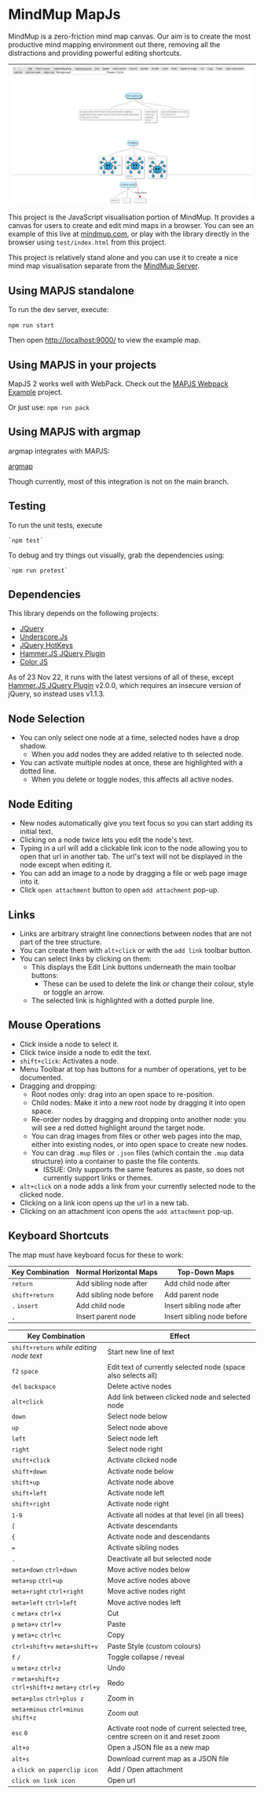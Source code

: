 # MindMup MapJs

MindMup is a zero-friction mind map canvas. Our aim is to create the most productive mind mapping environment out there, removing all the distractions and providing powerful editing shortcuts.

|[![Example Map](docs/mapjs-example-screenshot.png)](docs/legacy-mapjs-example-map.html "Example Map")|
|----------------------------|

This project is the JavaScript visualisation portion of MindMup. It provides a canvas for users to create and edit mind maps in a browser. You can see an example of this live at [mindmup.com](http://www.mindmup.com), or play with the library directly in the browser using `test/index.html` from this project.

This project is relatively stand alone and you can use it to create a nice mind map visualisation separate from the [MindMup Server](https://www.mindmup.com).

## Using MAPJS standalone

To run the dev server, execute:

`npm run start`

Then open <http://localhost:9000/> to view the example map.

## Using MAPJS in your projects

MapJS 2 works well with WebPack. Check out the [MAPJS Webpack Example](https://github.com/mindmup/mapjs-webpack-example) project.

Or just use: `npm run pack`

## Using MAPJS with argmap

argmap integrates with MAPJS:

[argmap](https://github.com/s6mike/argmap/tree/master)

Though currently, most of this integration is not on the main branch.

## Testing

To run the unit tests, execute

    `npm test`

To debug and try things out visually, grab the dependencies using:

    `npm run pretest`

## Dependencies

This library depends on the following projects:

- [JQuery](http://jquery.com/)
- [Underscore.Js](http://underscorejs.org/)
- [JQuery HotKeys](http://jquery.com/)
- [Hammer.JS JQuery Plugin](http://eightmedia.github.com/hammer.js)
- [Color JS](https://github.com/harthur/color)

As of 23 Nov 22, it runs with the latest versions of all of these, except [Hammer.JS JQuery Plugin](http://eightmedia.github.com/hammer.js) v2.0.0, which requires an insecure version of jQuery, so instead uses v1.1.3.

## Node Selection

- You can only select one node at a time, selected nodes have a drop shadow.
  - When you add nodes they are added relative to th selected node.
- You can activate multiple nodes at once, these are highlighted with a dotted line.
  - When you delete or toggle nodes, this affects all active nodes.

## Node Editing

- New nodes automatically give you text focus so you can start adding its initial text.
- Clicking on a node twice lets you edit the node's text.
- Typing in a url will add a clickable link icon to the node allowing you to open that url in another tab. The url's text will not be displayed in the node except when editing it.
- You can add an image to a node by dragging a file or web page image into it.
- Click `open attachment` button to open `add attachment` pop-up.

## Links

- Links are arbitrary straight line connections between nodes that are not part of the tree structure.
- You can create them with `alt+click` or with the `add link` toolbar button.
- You can select links by clicking on them:
  - This displays the Edit Link buttons underneath the main toolbar buttons:
    - These can be used to delete the link or change their colour, style or toggle an arrow.
  - The selected link is highlighted with a dotted purple line.

## Mouse Operations

- Click inside a node to select it.
- Click twice inside a node to edit the text.
- `shift+click`: Activates a node.
- Menu Toolbar at top has buttons for a number of operations, yet to be documented.
- Dragging and dropping:
  - Root nodes only: drag into an open space to re-position.
  - Child nodes: Make it into a new root node by dragging it into open space.
  - Re-order nodes by dragging and dropping onto another node: you will see a red dotted highlight around the target node.
  - You can drag images from files or other web pages into the map, either into existing nodes, or into open space to create new nodes.
  - You can drag `.mup` files or `.json` files (which contain the `.mup` data structure) into a container to paste the file contents.
    - ISSUE: Only supports the same features as paste, so does not currently support links or themes.
- `alt+click` on a node adds a link from your currently selected node to the clicked node.
- Clicking on a link icon opens up the url in a new tab.
- Clicking on an attachment icon opens the `add attachment` pop-up.

## Keyboard Shortcuts

The map must have keyboard focus for these to work:

| Key Combination | Normal Horizontal Maps | Top-Down Maps |
|-----------------|----------------------------|---|
`return`  | Add sibling node after | Add child node after
`shift+return` | Add sibling node before | Add parent node
`.` `insert`  | Add child node | Insert sibling node after
`,` | Insert parent node | Insert sibling node before

| Key Combination | Effect |
|-----------------|---|
`shift+return` *while editing node text* | Start new line of text
`f2` `space` | Edit text of currently selected node (space also selects all)
`del` `backspace` | Delete active nodes
`alt+click` | Add link between clicked node and selected node
`down` | Select node below
`up` | Select node above
`left` | Select node left
`right` | Select node right
`shift+click` | Activate clicked node
`shift+down` | Activate node below
`shift+up` | Activate node above
`shift+left` | Activate node left
`shift+right` | Activate node right
`1-9` | Activate all nodes at that level (in all trees)
`[` | Activate descendants
`{` | Activate node and descendants
`=` | Activate sibling nodes
`.` | Deactivate all but selected node
`meta+down` `ctrl+down` | Move active nodes below
`meta+up` `ctrl+up`| Move active nodes above
`meta+right` `ctrl+right` | Move active nodes right
`meta+left` `ctrl+left` | Move active nodes left
`c` `meta+x` `ctrl+x` | Cut
`p` `meta+v` `ctrl+v` | Paste
`y` `meta+c` `ctrl+c` | Copy
`ctrl+shift+v` `meta+shift+v` | Paste Style (custom colours)
`f` `/` | Toggle collapse / reveal
`u` `meta+z` `ctrl+z` | Undo
`r` `meta+shift+z` `ctrl+shift+z` `meta+y` `ctrl+y` | Redo
`meta+plus` `ctrl+plus z` | Zoom in
`meta+minus` `ctrl+minus` `shift+z` | Zoom out
`esc` `0` | Activate root node of current selected tree, centre screen on it and reset zoom
`alt+o` | Open a JSON file as a new map
`alt+s` | Download current map as a JSON file
`a` `click on paperclip icon` | Add / Open attachment
`click on link icon` | Open url
